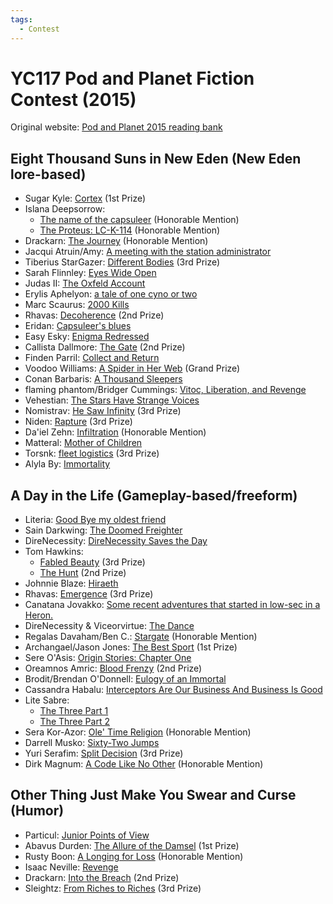 ```yaml
---
tags:
  - Contest
---
```


# YC117 Pod and Planet Fiction Contest (2015)

Original website: [Pod and Planet 2015 reading bank](https://podandplanet.wixsite.com/podandplanet/copy-of-contest-entries)

## Eight Thousand Suns in New Eden (New Eden lore-based)

- Sugar Kyle: [Cortex](../authors/miscauthors/cortex.md) (1st Prize)
- Islana Deepsorrow:
    - [The name of the capsuleer](../authors/islanadeepsorrow/thenameofthecapsuleer.md) (Honorable Mention)
    - [The Proteus: LC-K-114](../authors/islanadeepsorrow/theproteuslck114.md) (Honorable Mention)
- Drackarn: [The Journey](../authors/drackarn/thejourney.md) (Honorable Mention)
- Jacqui Atruin/Amy: [A meeting with the station administrator](../authors/miscauthors/ameetingwiththestationadministrator.md)
- Tiberius StarGazer: [Different Bodies](../authors/miscauthors/differentbodies.md) (3rd Prize)
- Sarah Flinnley: [Eyes Wide Open](../authors/miscauthors/eyeswideopen.md)
- Judas II: [The Oxfeld Account](../authors/miscauthors/theoxfeldaccount.md)
- Erylis Aphelyon: [a tale of one cyno or two](../authors/miscauthors/ataleofonecynoortwo.md)
- Marc Scaurus: [2000 Kills](../authors/miscauthors/marcscaurus_2000kills.md)
- Rhavas: [Decoherence](../authors/rhavas/decoherence.md) (2nd Prize)
- Eridan: [Capsuleer's blues](../authors/miscauthors/capsuleersblues.md)
- Easy Esky: [Enigma Redressed](../authors/miscauthors/enigmaredressed.md)
- Callista Dallmore: [The Gate](../authors/miscauthors/callistadallmore_thegate.md) (2nd Prize)
- Finden Parril: [Collect and Return](../authors/miscauthors/collectandreturn.md)
- Voodoo Williams: [A Spider in Her Web](../authors/miscauthors/aspiderinherweb.md) (Grand Prize)
- Conan Barbaris: [A Thousand Sleepers](../authors/miscauthors/athousandsleepers.md)
- flaming phantom/Bridger Cummings: [Vitoc, Liberation, and Revenge](../authors/miscauthors/vitocliberationandrevenge.md)
- Vehestian: [The Stars Have Strange Voices](../authors/miscauthors/thestarshavestrangevoices.md)
- Nomistrav: [He Saw Infinity](../authors/nomistrav.md/hesawinfinity.md) (3rd Prize)
- Niden: [Rapture](../authors/miscauthors/niden_rapture.md) (3rd Prize)
- Da'iel Zehn: [Infiltration](../authors/daielzehn/infiltration.md) (Honorable Mention)
- Matteral: [Mother of Children](../authors/miscauthors/matteral_motherofchildren.md)
- Torsnk: [fleet logistics](../authors/miscauthors/torsnk_fleetlogistics.md) (3rd Prize)
- Alyla By: [Immortality](../authors/miscauthors/alylaby_immortality.md)

## A Day in the Life (Gameplay-based/freeform)

- Literia: [Good Bye my oldest friend](../authors/literia/goodbyemyoldestfriend.md)
- Sain Darkwing: [The Doomed Freighter](../authors/miscauthors/thedoomedfreighter.md)
- DireNecessity: [DireNecessity Saves the Day](../authors/direnecessity/direnecessitysavestheday.md)
- Tom Hawkins:
    - [Fabled Beauty](../authors/tomhawkins/fabledbeauty.md) (3rd Prize)
    - [The Hunt](../authors/tomhawkins/thehunt.md) (2nd Prize)
- Johnnie Blaze: [Hiraeth](../authors/miscauthors/hiraeth.md)
- Rhavas: [Emergence](../authors/rhavas/emergence.md) (3rd Prize)
- Canatana Jovakko: [Some recent adventures that started in low-sec in a Heron.](../authors/miscauthors/somerecentadventuresthatstartedinlowsecinaheron.md)
- DireNecessity & Viceorvirtue: [The Dance](../authors/direnecessity/thedance.md)
- Regalas Davaham/Ben C.: [Stargate](../authors/miscauthors/regalasdavaham_stargate.md) (Honorable Mention)
- Archangael/Jason Jones: [The Best Sport](../authors/miscauthors/thebestsport.md) (1st Prize)
- Sere O'Asis: [Origin Stories:  Chapter One](../authors/miscauthors/sereoasis_originstorieschapterone.md)
- Oreamnos Amric: [Blood Frenzy](../authors/miscauthors/bloodfrenzy.md) (2nd Prize)
- Brodit/Brendan O'Donnell: [Eulogy of an Immortal](../authors/miscauthors/eulogyofanimmortal.md)
- Cassandra Habalu: [Interceptors Are Our Business And Business Is Good](../authors/miscauthors/interceptorsareourbusinessandbusinessisgood.md)
- Lite Sabre:
    - [The Three Part 1](../authors/miscauthors/litesabre_thethree.md#the-three-part-1)
    - [The Three Part 2](../authors/miscauthors/litesabre_thethree.md#the-three-part-2)
- Sera Kor-Azor: [Ole' Time Religion](../authors/miscauthors/oletimereligion.md) (Honorable Mention)
- Darrell Musko: [Sixty-Two Jumps](../authors/miscauthors/sixty-twojumps.md)
- Yuri Serafim: [Split Decision](../authors/miscauthors/splitdecision.md) (3rd Prize)
- Dirk Magnum: [A Code Like No Other](../authors/miscauthors/acodelikenoother.md) (Honorable Mention)


## Other Thing Just Make You Swear and Curse (Humor)

- Particul: [Junior Points of View](../authors/miscauthors/juniorpointsofview.md)
- Abavus Durden: [The Allure of the Damsel](../authors/miscauthors/theallureofthedamsel.md) (1st Prize)
- Rusty Boon: [A Longing for Loss](../authors/miscauthors/alongingforloss.md) (Honorable Mention)
- Isaac Neville: [Revenge](../authors/miscauthors/isaacneville_revenge.md)
- Drackarn: [Into the Breach](../authors/drackarn/intothebreach.md) (2nd Prize)
- Sleightz: [From Riches to Riches](../authors/miscauthors/fromrichestoriches.md) (3rd Prize)